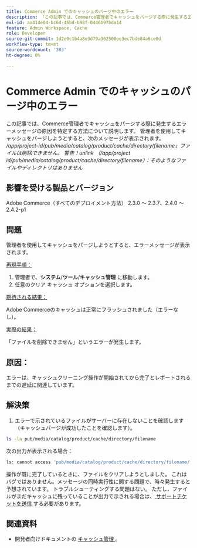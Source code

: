 ```yaml
---
title: Commerce Admin でのキャッシュのパージ中のエラー
description: 「この記事では、Commerce管理者でキャッシュをパージする際に発生するエラーメッセージの原因を特定する方法について説明します。 管理者を使用してキャッシュをパージしようとすると、次のメッセージが表示されます。'
exl-id: aa414e04-bc6d-46bd-b98f-0446b97bda14
feature: Admin Workspace, Cache
role: Developer
source-git-commit: 1d2e0c1b4a8e3d79a362500ee3ec7bde84a6ce0d
workflow-type: tm+mt
source-wordcount: '303'
ht-degree: 0%

---
```


# Commerce Admin でのキャッシュのパージ中のエラー

この記事では、Commerce管理者でキャッシュをパージする際に発生するエラーメッセージの原因を特定する方法について説明します。 管理者を使用してキャッシュをパージしようとすると、次のメッセージが表示されます。
*/app/project-id/pub/media/catalog/product/cache/directory/filename」ファイルは削除できません。 警告！unlink （/app/project id/pub/media/catalog/product/cache/directory/filename）：そのようなファイルやディレクトリはありません*

## 影響を受ける製品とバージョン

Adobe Commerce（すべてのデプロイメント方法） 2.3.0 ～ 2.3.7、2.4.0 ～ 2.4.2-p1

## 問題

管理者を使用してキャッシュをパージしようとすると、エラーメッセージが表示されます。

<u> 再現手順：</u>

1. 管理者で、**システム**/**ツール**/**キャッシュ管理** に移動します。
1. 任意のクリア キャッシュ オプションを選択します。

<u> 期待される結果：</u>

Adobe Commerceのキャッシュは正常にフラッシュされました（エラーなし）。

<u> 実際の結果：</u>

「ファイルを削除できません」というエラーが発生します。

## 原因：

エラーは、キャッシュクリーニング操作が開始されてから完了とレポートされるまでの遅延に関連しています。

## 解決策

1. エラーで示されているファイルがサーバーに存在しないことを確認します（キャッシュパージが成功したことを確認します）。

```bash
ls -la pub/media/catalog/product/cache/directory/filename
```

次の出力が表示される場合：

```bash
ls: cannot access 'pub/media/catalog/product/cache/directory/filename/': No such file or directory
```

操作が既に完了しているときに、ファイルをクリアしようとしました。 これはバグではありません。メッセージの同時実行性に関する問題で、時々発生すると予想されています。 トラブルシューティングする問題はない。
ただし、ファイルがまだキャッシュに残っていることが出力で示される場合は、[ サポートチケットを送信 ](/help/help-center-guide/help-center/magento-help-center-user-guide.md#submit-ticket) する必要があります。

## 関連資料

* 開発者向けドキュメントの [ キャッシュ管理 ](https://docs.magento.com/user-guide/system/cache-management.html)。
